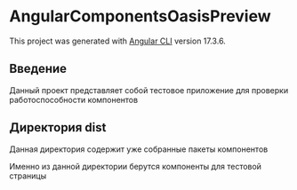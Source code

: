 # AngularComponentsOasisPreview

This project was generated with [Angular CLI](https://github.com/angular/angular-cli) version 17.3.6.

## Введение

Данный проект представляет собой тестовое приложение для проверки работоспособности компонентов

## Директория dist

Данная директория содержит уже собранные пакеты компонентов

Именно из данной директории берутся компоненты для тестовой страницы
